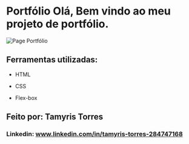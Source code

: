 # Portfólio Olá, Bem vindo ao meu projeto de portfólio.
![Page Portfólio](https://github.com/TamyrisTorres/Portfolio/blob/main/img/Capturar.PNG?raw=true)


## Ferramentas utilizadas:

* HTML

* CSS

* Flex-box

## Feito por: Tamyris Torres

### Linkedin: www.linkedin.com/in/tamyris-torres-284747168
